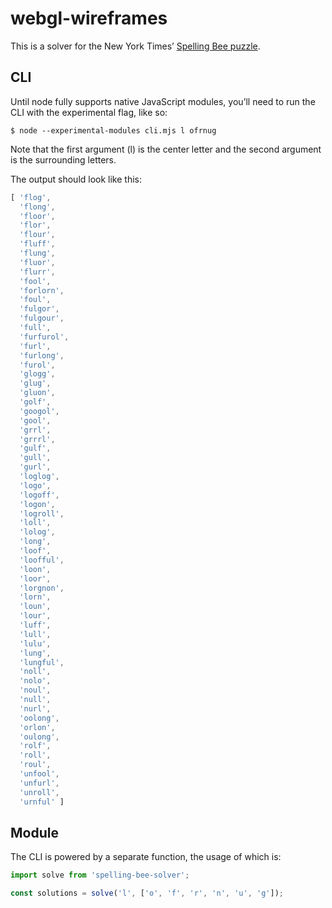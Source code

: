 # webgl-wireframes

This is a solver for the New York Times’ [Spelling Bee puzzle](https://www.nytimes.com/puzzles/spelling-bee).

## CLI

Until node fully supports native JavaScript modules, you’ll need to run the CLI with the experimental flag, like so:

```shell
$ node --experimental-modules cli.mjs l ofrnug
```

Note that the first argument (l) is the center letter and the second argument is the surrounding letters.

The output should look like this:

```javascript
[ 'flog',
  'flong',
  'floor',
  'flor',
  'flour',
  'fluff',
  'flung',
  'fluor',
  'flurr',
  'fool',
  'forlorn',
  'foul',
  'fulgor',
  'fulgour',
  'full',
  'furfurol',
  'furl',
  'furlong',
  'furol',
  'glogg',
  'glug',
  'gluon',
  'golf',
  'googol',
  'gool',
  'grrl',
  'grrrl',
  'gulf',
  'gull',
  'gurl',
  'loglog',
  'logo',
  'logoff',
  'logon',
  'logroll',
  'loll',
  'lolog',
  'long',
  'loof',
  'loofful',
  'loon',
  'loor',
  'lorgnon',
  'lorn',
  'loun',
  'lour',
  'luff',
  'lull',
  'lulu',
  'lung',
  'lungful',
  'noll',
  'nolo',
  'noul',
  'null',
  'nurl',
  'oolong',
  'orlon',
  'oulong',
  'rolf',
  'roll',
  'roul',
  'unfool',
  'unfurl',
  'unroll',
  'urnful' ]
```

## Module

The CLI is powered by a separate function, the usage of which is:

```javascript
import solve from 'spelling-bee-solver';

const solutions = solve('l', ['o', 'f', 'r', 'n', 'u', 'g']);
```
